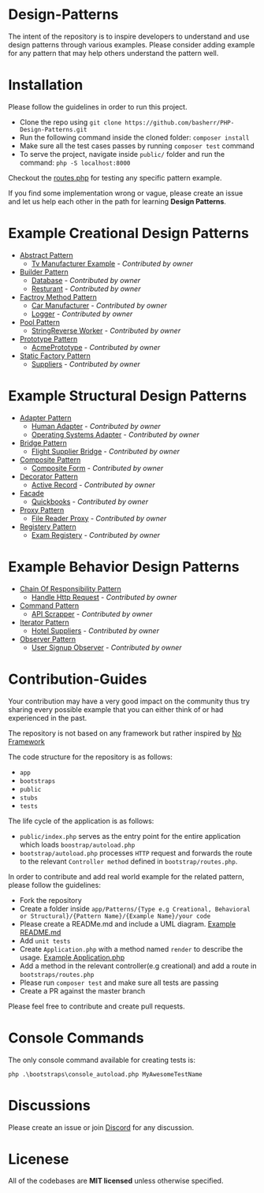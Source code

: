 # Design-Patterns
The intent of the repository is to inspire developers to understand and use design patterns through various examples. Please consider adding example for any pattern that may help others understand the pattern well.

# Installation

Please follow the guidelines in order to run this project.

- Clone the repo using `git clone https://github.com/basherr/PHP-Design-Patterns.git`
- Run the following command inside the cloned folder: `composer install`
- Make sure all the test cases passes by running `composer test` command
- To serve the project, navigate inside `public/` folder and run the command: `php -S localhost:8000`

Checkout the [routes.php](https://github.com/basherr/PHP-Design-Patterns/blob/master/bootstraps/routes.php) for testing any specific pattern example.

If you find some implementation wrong or vague, please create an issue and let us help each other in the path for learning **Design Patterns**.

# Example Creational Design Patterns
- [Abstract Pattern](https://github.com/basherr/PHP-Design-Patterns/tree/master/app/Patterns/Creational/AbstractPattern)
  - [Tv Manufacturer Example](https://github.com/basherr/PHP-Design-Patterns/tree/master/app/Patterns/Creational/AbstractPattern/TvManufacturer) - *Contributed by owner*
- [Builder Pattern](https://github.com/basherr/PHP-Design-Patterns/tree/master/app/Patterns/Creational/Builder)
  - [Database](https://github.com/basherr/PHP-Design-Patterns/tree/master/app/Patterns/Creational/Builder/Database) - *Contributed by owner*
  - [Resturant](https://github.com/basherr/PHP-Design-Patterns/tree/master/app/Patterns/Creational/Builder/Database/Resturant) - *Contributed by owner*
- [Factroy Method Pattern](https://github.com/basherr/PHP-Design-Patterns/tree/master/app/Patterns/Creational/FactoryMethod)
  - [Car Manufacturer](https://github.com/basherr/PHP-Design-Patterns/tree/master/app/Patterns/Creational/FactoryMethod/CarManufacturer) - *Contributed by owner*
  - [Logger](https://github.com/basherr/PHP-Design-Patterns/tree/master/app/Patterns/Creational/FactoryMethod/Logger) - *Contributed by owner*
- [Pool Pattern](https://github.com/basherr/PHP-Design-Patterns/tree/master/app/Patterns/Creational/Pool)
  - [StringReverse Worker](https://github.com/basherr/PHP-Design-Patterns/tree/master/app/Patterns/Creational/Pool/Worker)  - *Contributed by owner*
- [Prototype Pattern](https://github.com/basherr/PHP-Design-Patterns/tree/master/app/Patterns/Creational/Prototype)
  - [AcmePrototype](https://github.com/basherr/PHP-Design-Patterns/tree/master/app/Patterns/Creational/Prototype/AcmePrototype)  - *Contributed by owner*
- [Static Factory Pattern](https://github.com/basherr/PHP-Design-Patterns/tree/master/app/Patterns/Creational/StaticFactory)
  - [Suppliers](https://github.com/basherr/PHP-Design-Patterns/tree/master/app/Patterns/Creational/StaticFactory/Suppliers) - *Contributed by owner*

# Example Structural Design Patterns
- [Adapter Pattern](https://github.com/basherr/PHP-Design-Patterns/tree/master/app/Patterns/Structural/AdapterPattern)
  - [Human Adapter](https://github.com/basherr/PHP-Design-Patterns/tree/master/app/Patterns/Structural/AdapterPattern/Human) - *Contributed by owner*
  - [Operating Systems Adapter](https://github.com/basherr/PHP-Design-Patterns/tree/master/app/Patterns/Structural/AdapterPattern/OperatingSystems) - *Contributed by owner*
- [Bridge Pattern](https://github.com/basherr/PHP-Design-Patterns/tree/master/app/Patterns/Structural/BridgePattern)
  - [Flight Supplier Bridge](https://github.com/basherr/PHP-Design-Patterns/tree/master/app/Patterns/Structural/BridgePattern/FlightApi) - *Contributed by owner*
- [Composite Pattern](https://github.com/basherr/PHP-Design-Patterns/tree/master/app/Patterns/Structural/CompositePattern)
  - [Composite Form](https://github.com/basherr/PHP-Design-Patterns/tree/master/app/Patterns/Structural/CompositePattern/Form) - *Contributed by owner*
- [Decorator Pattern](https://github.com/basherr/PHP-Design-Patterns/tree/master/app/Patterns/Structural/DecoratorPattern)
  - [Active Record](https://github.com/basherr/PHP-Design-Patterns/tree/master/app/Patterns/Structural/DecoratorPattern/ActiveRecord) - *Contributed by owner*
- [Facade](https://github.com/basherr/PHP-Design-Patterns/tree/master/app/Patterns/Structural/Facade)
  - [Quickbooks](https://github.com/basherr/PHP-Design-Patterns/tree/master/app/Patterns/Structural/Facade/Quickbooks) - *Contributed by owner*
- [Proxy Pattern](https://github.com/basherr/PHP-Design-Patterns/tree/master/app/Patterns/Structural/ProxyPattern)
  - [File Reader Proxy](https://github.com/basherr/PHP-Design-Patterns/tree/master/app/Patterns/Structural/ProxyPattern/FileReader) - *Contributed by owner*
- [Registery Pattern](https://github.com/basherr/PHP-Design-Patterns/tree/master/app/Patterns/Structural/RegisteryPattern)
  - [Exam Registery](https://github.com/basherr/PHP-Design-Patterns/tree/master/app/Patterns/Structural/RegisteryPattern/Exam) - *Contributed by owner*

# Example Behavior Design Patterns
- [Chain Of Responsibility Pattern](https://github.com/basherr/PHP-Design-Patterns/tree/master/app/Patterns/Behavioral/ChainOfResponsibility)
  - [Handle Http Request](https://github.com/basherr/PHP-Design-Patterns/tree/master/app/Patterns/Behavioral/ChainOfResponsibility/HandleHttpRequests) - *Contributed by owner*
- [Command Pattern](https://github.com/basherr/PHP-Design-Patterns/tree/master/app/Patterns/Behavioral/Command/)
  - [API Scrapper](https://github.com/basherr/PHP-Design-Patterns/tree/master/app/Patterns/Behavioral/Command/ApiScrapper) - *Contributed by owner*
- [Iterator Pattern](https://github.com/basherr/PHP-Design-Patterns/tree/master/app/Patterns/Behavioral/Iterator)
  - [Hotel Suppliers](https://github.com/basherr/PHP-Design-Patterns/tree/master/app/Patterns/Behavioral/Iterator/HotelSuppliers) - *Contributed by owner*
- [Observer Pattern](https://github.com/basherr/PHP-Design-Patterns/tree/master/app/Patterns/Behavioral/Observer)
  - [User Signup Observer](https://github.com/basherr/PHP-Design-Patterns/tree/master/app/Patterns/Behavioral/Observer/NewUserSignedup) - *Contributed by owner*


# Contribution-Guides
Your contribution may have a very good impact on the community thus try sharing every possible example that you can either think of or had experienced in the past.

The repository is not based on any framework but rather inspired by [No Framework](https://github.com/PatrickLouys/no-framework-tutorial)

The code structure for the repository is as follows:
- `app`
- `bootstraps`
- `public`
- `stubs`
- `tests`

The life cycle of the application is as follows:

- `public/index.php` serves as the entry point for the entire application which loads `boostrap/autoload.php`
- `bootstrap/autoload.php` processes `HTTP` request and forwards the route to the relevant `Controller method` defined in `bootstrap/routes.php`. 

In order to contribute and add real world example for the related pattern, please follow the guidelines:
- Fork the repository
- Create a folder inside `app/Patterns/{Type e.g Creational, Behavioral or Structural}/{Pattern Name}/{Example Name}/your code`
- Please create a READMe.md and include a UML diagram. [Example README.md](https://github.com/basherr/PHP-Design-Patterns/tree/master/app/Patterns/Creational/AbstractPattern/TvManufacturer)
- Add `unit tests`
- Create `Application.php` with a method named `render` to describe the usage. [Example Application.php](https://github.com/basherr/PHP-Design-Patterns/blob/master/app/Patterns/Creational/AbstractPattern/TvManufacturer/Application.php)
- Add a method in the relevant controller(e.g creational) and add a route in `bootstraps/routes.php`
- Please run `composer test` and make sure all tests are passing
- Create a PR against the master branch

Please feel free to contribute and create pull requests.

# Console Commands
The only console command available for creating tests is:

`php .\bootstraps\console_autoload.php MyAwesomeTestName`

# Discussions

Please create an issue or join [Discord](https://discord.gg/G89qtfGR) for any discussion.

# Licenese
All of the codebases are **MIT licensed** unless otherwise specified.
